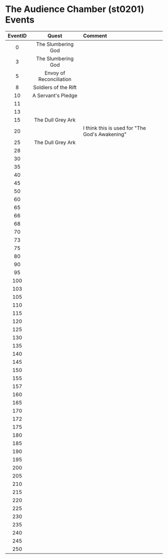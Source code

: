 # The Audience Chamber (st0201) Events

| EventID   | Quest | Comment
|:---------:|:-----:|:--------|
| 0         | The Slumbering God
| 3         | The Slumbering God
| 5         | Envoy of Reconciliation
| 8         | Soldiers of the Rift
| 10        | A Servant's Pledge
| 11        |
| 13        |
| 15        | The Dull Grey Ark
| 20        |                   | I think this is used for "The God's Awakening"
| 25        | The Dull Grey Ark
| 28        |
| 30        |
| 35        |
| 40        |
| 45        |
| 50        |
| 60        |
| 65        |
| 66        |
| 68        |
| 70        | 
| 73        |
| 75        |
| 80        |
| 90        |
| 95        |
| 100       |
| 103       |
| 105       |
| 110       |
| 115       |
| 120       |
| 125       |
| 130       |
| 135       |
| 140       |
| 145       |
| 150       |
| 155       |
| 157       |
| 160       |
| 165       | 
| 170       |
| 172       |
| 175       |
| 180       |
| 185       |
| 190       |
| 195       |
| 200       |
| 205       |
| 210       |
| 215       |
| 220       |
| 225       |
| 230       |
| 235       |
| 240       |
| 245       |
| 250       |


